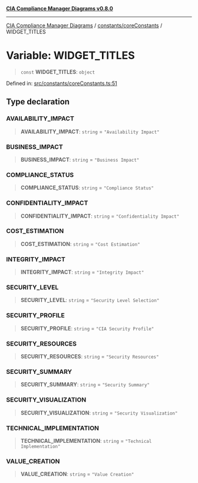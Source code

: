 [**CIA Compliance Manager Diagrams v0.8.0**](../../../README.md)

***

[CIA Compliance Manager Diagrams](../../../modules.md) / [constants/coreConstants](../README.md) / WIDGET\_TITLES

# Variable: WIDGET\_TITLES

> `const` **WIDGET\_TITLES**: `object`

Defined in: [src/constants/coreConstants.ts:51](https://github.com/Hack23/cia-compliance-manager/blob/ab84d120f6a49e6faf7bc7924811e0da9b635211/src/constants/coreConstants.ts#L51)

## Type declaration

### AVAILABILITY\_IMPACT

> **AVAILABILITY\_IMPACT**: `string` = `"Availability Impact"`

### BUSINESS\_IMPACT

> **BUSINESS\_IMPACT**: `string` = `"Business Impact"`

### COMPLIANCE\_STATUS

> **COMPLIANCE\_STATUS**: `string` = `"Compliance Status"`

### CONFIDENTIALITY\_IMPACT

> **CONFIDENTIALITY\_IMPACT**: `string` = `"Confidentiality Impact"`

### COST\_ESTIMATION

> **COST\_ESTIMATION**: `string` = `"Cost Estimation"`

### INTEGRITY\_IMPACT

> **INTEGRITY\_IMPACT**: `string` = `"Integrity Impact"`

### SECURITY\_LEVEL

> **SECURITY\_LEVEL**: `string` = `"Security Level Selection"`

### SECURITY\_PROFILE

> **SECURITY\_PROFILE**: `string` = `"CIA Security Profile"`

### SECURITY\_RESOURCES

> **SECURITY\_RESOURCES**: `string` = `"Security Resources"`

### SECURITY\_SUMMARY

> **SECURITY\_SUMMARY**: `string` = `"Security Summary"`

### SECURITY\_VISUALIZATION

> **SECURITY\_VISUALIZATION**: `string` = `"Security Visualization"`

### TECHNICAL\_IMPLEMENTATION

> **TECHNICAL\_IMPLEMENTATION**: `string` = `"Technical Implementation"`

### VALUE\_CREATION

> **VALUE\_CREATION**: `string` = `"Value Creation"`
